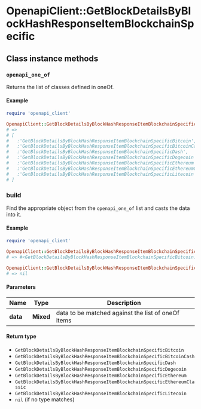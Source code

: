# OpenapiClient::GetBlockDetailsByBlockHashResponseItemBlockchainSpecific

## Class instance methods

### `openapi_one_of`

Returns the list of classes defined in oneOf.

#### Example

```ruby
require 'openapi_client'

OpenapiClient::GetBlockDetailsByBlockHashResponseItemBlockchainSpecific.openapi_one_of
# =>
# [
#   :'GetBlockDetailsByBlockHashResponseItemBlockchainSpecificBitcoin',
#   :'GetBlockDetailsByBlockHashResponseItemBlockchainSpecificBitcoinCash',
#   :'GetBlockDetailsByBlockHashResponseItemBlockchainSpecificDash',
#   :'GetBlockDetailsByBlockHashResponseItemBlockchainSpecificDogecoin',
#   :'GetBlockDetailsByBlockHashResponseItemBlockchainSpecificEthereum',
#   :'GetBlockDetailsByBlockHashResponseItemBlockchainSpecificEthereumClassic',
#   :'GetBlockDetailsByBlockHashResponseItemBlockchainSpecificLitecoin'
# ]
```

### build

Find the appropriate object from the `openapi_one_of` list and casts the data into it.

#### Example

```ruby
require 'openapi_client'

OpenapiClient::GetBlockDetailsByBlockHashResponseItemBlockchainSpecific.build(data)
# => #<GetBlockDetailsByBlockHashResponseItemBlockchainSpecificBitcoin:0x00007fdd4aab02a0>

OpenapiClient::GetBlockDetailsByBlockHashResponseItemBlockchainSpecific.build(data_that_doesnt_match)
# => nil
```

#### Parameters

| Name | Type | Description |
| ---- | ---- | ----------- |
| **data** | **Mixed** | data to be matched against the list of oneOf items |

#### Return type

- `GetBlockDetailsByBlockHashResponseItemBlockchainSpecificBitcoin`
- `GetBlockDetailsByBlockHashResponseItemBlockchainSpecificBitcoinCash`
- `GetBlockDetailsByBlockHashResponseItemBlockchainSpecificDash`
- `GetBlockDetailsByBlockHashResponseItemBlockchainSpecificDogecoin`
- `GetBlockDetailsByBlockHashResponseItemBlockchainSpecificEthereum`
- `GetBlockDetailsByBlockHashResponseItemBlockchainSpecificEthereumClassic`
- `GetBlockDetailsByBlockHashResponseItemBlockchainSpecificLitecoin`
- `nil` (if no type matches)

